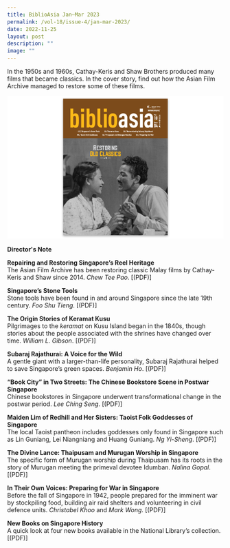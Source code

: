 ```yaml
---
title: BiblioAsia Jan–Mar 2023
permalink: /vol-18/issue-4/jan-mar-2023/
date: 2022-11-25
layout: post
description: ""
image: ""
---
```

In the 1950s and 1960s, Cathay-Keris and Shaw Brothers produced many films that became classics. In the cover story, find out how the Asian Film Archive managed to restore some of these films.

<img src="/images/Vol%2018%20Issue%204/Biblioasia_18_4_cover.png">

<a style="text-decoration: none; font-weight: bold;" href="/vol-18/issue-4/jan-to-mar-2023/director-note/">Director's Note</a>

<a style="text-decoration: none; font-weight: bold;" href="/vol-18/issue-4/jan-mar-2023/asian-film-archive-restoration/">Repairing and Restoring Singapore’s Reel Heritage</a><br>The Asian Film Archive has been restoring classic Malay films by Cathay-Keris and Shaw since 2014. *Chew Tee Pao*. [(PDF)]

<a style="text-decoration: none; font-weight: bold;" href="/vol-18/issue-4/jan-mar-2023/stone-tools-singapore">Singapore’s Stone Tools </a><br>Stone tools have been found in and around Singapore since the late 19th century. *Foo Shu Tieng*.
 [(PDF)]
 
 <a style="text-decoration: none; font-weight: bold;" href="/vol-18/issue-4/jan-mar-2023/shrines-keramat-kusu/">The Origin Stories of Keramat Kusu</a><br>Pilgrimages to the *keramat* on Kusu Island began in the 1840s, though stories about the people associated with the shrines have changed over time. *William L. Gibson*. [(PDF)]
 
<a style="text-decoration: none; font-weight: bold;" href="/vol-18/issue-4/jan-mar-2023/subaraj-rajathurai-nature/">Subaraj Rajathurai: A Voice for the Wild</a><br>A gentle giant with a larger-than-life personality, Subaraj Rajathurai helped to save Singapore’s green spaces. *Benjamin Ho*. [(PDF)]

<a style="text-decoration: none; font-weight: bold;" href="/vol-18/issue-4/jan-mar-2023/postwar-chinese-bookstores/">“Book City” in Two Streets: The Chinese Bookstore Scene in Postwar Singapore</a><br>Chinese bookstores in Singapore underwent transformational change in the postwar period. *Lee Ching Seng*. [(PDF)]

<a style="text-decoration: none; font-weight: bold;" href="/vol-18/issue-4/jan-mar-2023/taoist-folk-goddesses-singapore/">Maiden Lim of Redhill and Her Sisters: Taoist Folk Goddesses of Singapore</a><br>The local Taoist pantheon includes goddesses only found in Singapore such as Lin Guniang, Lei Niangniang and Huang Guniang. *Ng Yi-Sheng*. [(PDF)]

<a style="text-decoration: none; font-weight: bold;" href="/vol-18/issue-4/jan-mar-2023/thaipusam-murugan-singapore/">The Divine Lance: Thaipusam and Murugan Worship in Singapore</a><br>The specific form of Murugan worship during Thaipusam has its roots in the story of Murugan meeting the primeval devotee Idumban. *Nalina Gopal*.[(PDF)]

<a style="text-decoration: none; font-weight: bold;" href="/vol-18/issue-4/jan-mar-2023/preparing-war-singapore/">In Their Own Voices: Preparing for War	in Singapore</a><br>Before the fall of Singapore in 1942, people prepared for the imminent war by stockpiling food, building air raid shelters and volunteering in civil defence units. *Christabel Khoo* and *Mark Wong*. [(PDF)]

<a style="text-decoration: none; font-weight: bold;" href="/vol-18/issue-4/jan-mar-2023/new-books-singapore-history/">New Books on Singapore History </a><br>A quick look at four new books available in the National Library’s collection.  [(PDF)]